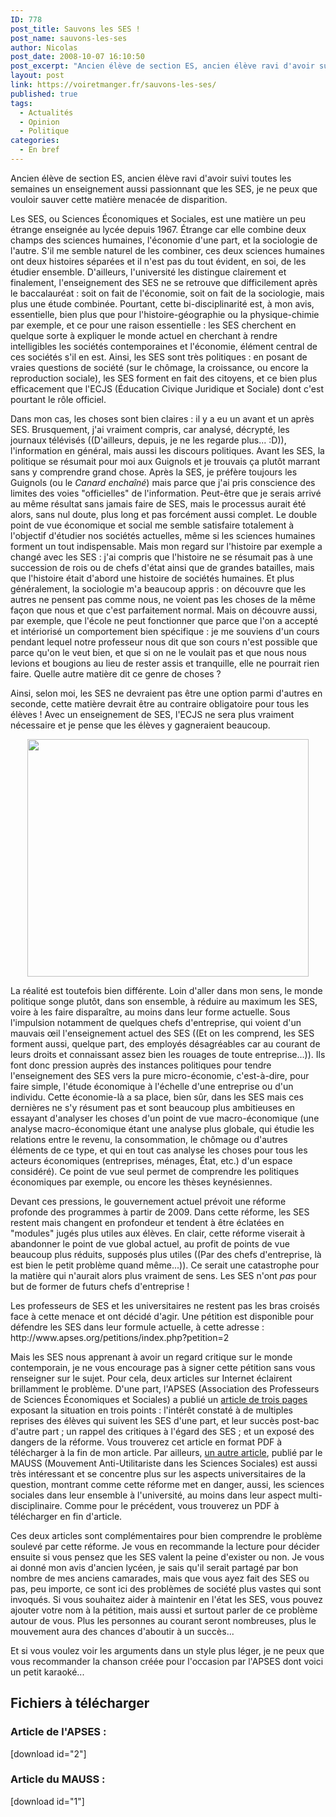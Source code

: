 ```yaml
---
ID: 778
post_title: Sauvons les SES !
post_name: sauvons-les-ses
author: Nicolas
post_date: 2008-10-07 16:10:50
post_excerpt: "Ancien élève de section ES, ancien élève ravi d'avoir suivi toutes les semaines un enseignement aussi passionnant que les SES, je ne peux que vouloir sauver cette matière menacée de disparitio"
layout: post
link: https://voiretmanger.fr/sauvons-les-ses/
published: true
tags:
  - Actualités
  - Opinion
  - Politique
categories:
  - En bref
---
```

<p></p>
<p>Ancien élève de section ES, ancien élève ravi d'avoir suivi toutes les semaines un enseignement aussi passionnant que les SES, je ne peux que vouloir sauver cette matière menacée de disparition.</p>
<p>Les SES, ou Sciences Économiques et Sociales, est une matière un peu étrange enseignée au lycée depuis 1967. Étrange car elle combine deux champs des sciences humaines, l'économie d'une part, et la sociologie de l'autre. S'il me semble naturel de les combiner, ces deux sciences humaines ont deux histoires séparées et il n'est pas du tout évident, en soi, de les étudier ensemble. D'ailleurs, l'université les distingue clairement et finalement, l'enseignement des SES ne se retrouve que difficilement après le baccalauréat : soit on fait de l'économie, soit on fait de la sociologie, mais plus une étude combinée. Pourtant, cette bi-disciplinarité est, à mon avis, essentielle, bien plus que pour l'histoire-géographie ou la physique-chimie par exemple, et ce pour une raison essentielle : les SES cherchent en quelque sorte à expliquer le monde actuel en cherchant à rendre intelligibles les sociétés contemporaines et l'économie, élément central de ces sociétés s'il en est. Ainsi, les SES sont très politiques : en posant de vraies questions de société (sur le chômage, la croissance, ou encore la reproduction sociale), les SES forment en fait des citoyens, et ce bien plus efficacement que l'ECJS (Éducation Civique Juridique et Sociale) dont c'est pourtant le rôle officiel.</p>
<p>Dans mon cas, les choses sont bien claires : il y a eu un avant et un après SES. Brusquement, j'ai vraiment compris, car analysé, décrypté, les journaux télévisés ((D'ailleurs, depuis, je ne les regarde plus... :D)), l'information en général, mais aussi les discours politiques. Avant les SES, la politique se résumait pour moi aux Guignols et je trouvais ça plutôt marrant sans y comprendre grand chose. Après la SES, je préfère toujours les Guignols (ou le <em>Canard enchaîné</em>) mais parce que j'ai pris conscience des limites des voies "officielles" de l'information. Peut-être que je serais arrivé au même résultat sans jamais faire de SES, mais le processus aurait été alors, sans nul doute, plus long et pas forcément aussi complet. Le double point de vue économique et social me semble satisfaire totalement à l'objectif d'étudier nos sociétés actuelles, même si les sciences humaines forment un tout indispensable. Mais mon regard sur l'histoire par exemple a changé avec les SES : j'ai compris que l'histoire ne se résumait pas à une succession de rois ou de chefs d'état ainsi que de grandes batailles, mais que l'histoire était d'abord une histoire de sociétés humaines. Et plus généralement, la sociologie m'a beaucoup appris : on découvre que les autres ne pensent pas comme nous, ne voient pas les choses de la même façon que nous et que c'est parfaitement normal. Mais on découvre aussi, par exemple, que l'école ne peut fonctionner que parce que l'on a accepté et intériorisé un comportement bien spécifique : je me souviens d'un cours pendant lequel notre professeur nous dit que son cours n'est possible que parce qu'on le veut bien, et que si on ne le voulait pas et que nous nous levions et bougions au lieu de rester assis et tranquille, elle ne pourrait rien faire. Quelle autre matière dit ce genre de choses ?</p>
<p>Ainsi, selon moi, les SES ne devraient pas être une option parmi d'autres en seconde, cette matière devrait être au contraire obligatoire pour tous les élèves ! Avec un enseignement de SES, l'ECJS ne sera plus vraiment nécessaire et je pense que les élèves y gagneraient beaucoup.</p>
<p style="text-align: center;"><img class="size-full wp-image-779 aligncenter" title="carte-mail" src="http://nicolasfurno.com/blog/wp-content/uploads/2008/10/carte-mail.gif" alt="" width="450" height="380" /></p>
<p>La réalité est toutefois bien différente. Loin d'aller dans mon sens, le monde politique songe plutôt, dans son ensemble, à réduire au maximum les SES, voire à les faire disparaître, au moins dans leur forme actuelle. Sous l'impulsion notamment de quelques chefs d'entreprise, qui voient d'un mauvais œil l'enseignement actuel des SES ((Et on les comprend, les SES forment aussi, quelque part, des employés désagréables car au courant de leurs droits et connaissant assez bien les rouages de toute entreprise...)). Ils font donc pression auprès des instances politiques pour tendre l'enseignement des SES vers la pure micro-économie, c'est-à-dire, pour faire simple, l'étude économique à l'échelle d'une entreprise ou d'un individu. Cette économie-là a sa place, bien sûr, dans les SES mais ces dernières ne s'y résument pas et sont beaucoup plus ambitieuses en essayant d'analyser les choses d'un point de vue macro-économique (une analyse macro-économique étant une analyse plus globale, qui étudie les relations entre le revenu, la consommation, le chômage ou d'autres éléments de ce type, et qui en tout cas analyse les choses pour tous les acteurs économiques (entreprises, ménages, État, etc.) d'un espace considéré). Ce point de vue seul permet de comprendre les politiques économiques par exemple, ou encore les thèses keynésiennes.</p>
<p>Devant ces pressions, le gouvernement actuel prévoit une réforme profonde des programmes à partir de 2009. Dans cette réforme, les SES restent mais changent en profondeur et tendent à être éclatées en "modules" jugés plus utiles aux élèves. En clair, cette réforme viserait à abandonner le point de vue global actuel, au profit de points de vue beaucoup plus réduits, supposés plus utiles ((Par des chefs d'entreprise, là est bien le petit problème quand même...)). Ce serait une catastrophe pour la matière qui n'aurait alors plus vraiment de sens. Les SES n'ont <em>pas</em> pour but de former de futurs chefs d'entreprise !</p>
<p>Les professeurs de SES et les universitaires ne restent pas les bras croisés face à cette menace et ont décidé d'agir. Une pétition est disponible pour défendre les SES dans leur formule actuelle, à cette adresse : http://www.apses.org/petitions/index.php?petition=2</p>
<p>Mais les SES nous apprenant à avoir un regard critique sur le monde contemporain, je ne vous encourage pas à signer cette pétition sans vous renseigner sur le sujet. Pour cela, deux articles sur Internet éclairent brillamment le problème. D'une part, l'APSES (Association des Professeurs de Sciences Économiques et Sociales) a publié un <a href="http://www.apses.org/spip.php?article1412">article de trois pages</a> exposant la situation en trois points : l'intérêt constaté à de multiples reprises des élèves qui suivent les SES d'une part, et leur succès post-bac d'autre part ; un rappel des critiques à l'égard des SES ; et un exposé des dangers de la réforme. Vous trouverez cet article en format PDF à télécharger à la fin de mon article. Par ailleurs, <a href="http://journaldumauss.net/spip.php?article399">un autre article</a>, publié par le MAUSS (Mouvement Anti-Utilitariste dans les Sciences Sociales) est aussi très intéressant et se concentre plus sur les aspects universitaires de la question, montrant comme cette réforme met en danger, aussi, les sciences sociales dans leur ensemble à l'université, au moins dans leur aspect multi-disciplinaire. Comme pour le précédent, vous trouverez un PDF à télécharger en fin d'article.</p>
<p>Ces deux articles sont complémentaires pour bien comprendre le problème soulevé par cette réforme. Je vous en recommande la lecture pour décider ensuite si vous pensez que les SES valent la peine d'exister ou non. Je vous ai donné mon avis d'ancien lycéen, je sais qu'il serait partagé par bon nombre de mes anciens camarades, mais que vous ayez fait des SES ou pas, peu importe, ce sont ici des problèmes de société plus vastes qui sont invoqués. Si vous souhaitez aider à maintenir en l'état les SES, vous pouvez ajouter votre nom à la pétition, mais aussi et surtout parler de ce problème autour de vous. Plus les personnes au courant seront nombreuses, plus le mouvement aura des chances d'aboutir à un succès...</p>
<p></p>
<p>Et si vous voulez voir les arguments dans un style plus léger, je ne peux que vous recommander la chanson créée pour l'occasion par l'APSES dont voici un petit karaoké...</p>
<p><span style="color: #0000ee;"><span style="text-decoration: underline;">
</span></span></p>

<h2 id="778_fichiers-a-telecharg_1">Fichiers à télécharger</h2>
<h3 id="778_article-de-lapses_1">Article de l'APSES :</h3>
<p>[download id="2"]</p>

<h3 id="778_article-du-mauss_1">Article du MAUSS :</h3>
<p>[download id="1"]</p>